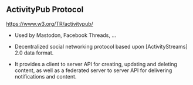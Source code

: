 ## ActivityPub Protocol

https://www.w3.org/TR/activitypub/
* Used by Mastodon, Facebook Threads, ...

* Decentralized social networking protocol based upon 
  [ActivityStreams] 2.0 data format.
* It provides a client to server API for creating,
  updating and deleting content, as well as a
  federated server to server API for delivering
  notifications and content. 
